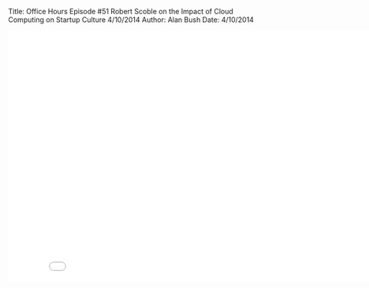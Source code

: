 Title: Office Hours Episode #51 Robert Scoble on the Impact of Cloud Computing on Startup Culture 4/10/2014
Author: Alan Bush
Date: 4/10/2014

<div class="video-container"><iframe width="854" height="510" src="//www.youtube.com/embed/nPJ2QR1sVmg" frameborder="0" allowfullscreen></iframe></div>
